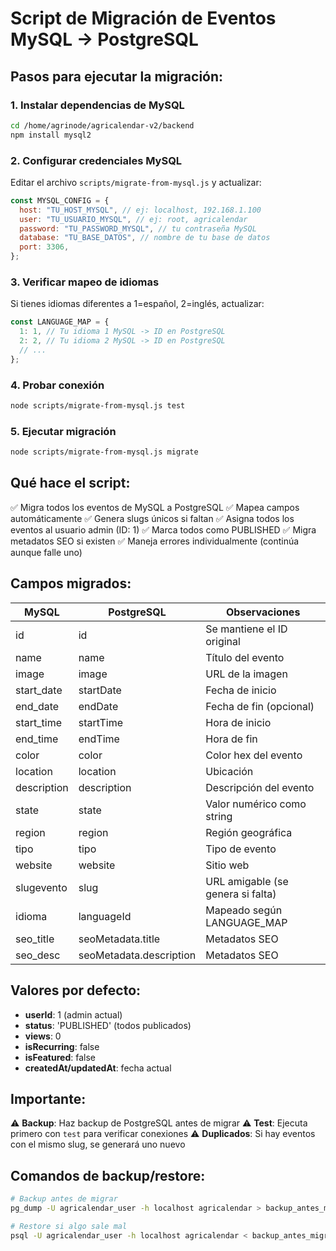 # Script de Migración de Eventos MySQL → PostgreSQL

## Pasos para ejecutar la migración:

### 1. Instalar dependencias de MySQL

```bash
cd /home/agrinode/agricalendar-v2/backend
npm install mysql2
```

### 2. Configurar credenciales MySQL

Editar el archivo `scripts/migrate-from-mysql.js` y actualizar:

```javascript
const MYSQL_CONFIG = {
  host: "TU_HOST_MYSQL", // ej: localhost, 192.168.1.100
  user: "TU_USUARIO_MYSQL", // ej: root, agricalendar
  password: "TU_PASSWORD_MYSQL", // tu contraseña MySQL
  database: "TU_BASE_DATOS", // nombre de tu base de datos
  port: 3306,
};
```

### 3. Verificar mapeo de idiomas

Si tienes idiomas diferentes a 1=español, 2=inglés, actualizar:

```javascript
const LANGUAGE_MAP = {
  1: 1, // Tu idioma 1 MySQL -> ID en PostgreSQL
  2: 2, // Tu idioma 2 MySQL -> ID en PostgreSQL
  // ...
};
```

### 4. Probar conexión

```bash
node scripts/migrate-from-mysql.js test
```

### 5. Ejecutar migración

```bash
node scripts/migrate-from-mysql.js migrate
```

## Qué hace el script:

✅ Migra todos los eventos de MySQL a PostgreSQL
✅ Mapea campos automáticamente
✅ Genera slugs únicos si faltan
✅ Asigna todos los eventos al usuario admin (ID: 1)
✅ Marca todos como PUBLISHED
✅ Migra metadatos SEO si existen
✅ Maneja errores individualmente (continúa aunque falle uno)

## Campos migrados:

| MySQL       | PostgreSQL              | Observaciones                     |
| ----------- | ----------------------- | --------------------------------- |
| id          | id                      | Se mantiene el ID original        |
| name        | name                    | Título del evento                 |
| image       | image                   | URL de la imagen                  |
| start_date  | startDate               | Fecha de inicio                   |
| end_date    | endDate                 | Fecha de fin (opcional)           |
| start_time  | startTime               | Hora de inicio                    |
| end_time    | endTime                 | Hora de fin                       |
| color       | color                   | Color hex del evento              |
| location    | location                | Ubicación                         |
| description | description             | Descripción del evento            |
| state       | state                   | Valor numérico como string        |
| region      | region                  | Región geográfica                 |
| tipo        | tipo                    | Tipo de evento                    |
| website     | website                 | Sitio web                         |
| slugevento  | slug                    | URL amigable (se genera si falta) |
| idioma      | languageId              | Mapeado según LANGUAGE_MAP        |
| seo_title   | seoMetadata.title       | Metadatos SEO                     |
| seo_desc    | seoMetadata.description | Metadatos SEO                     |

## Valores por defecto:

- **userId**: 1 (admin actual)
- **status**: 'PUBLISHED' (todos publicados)
- **views**: 0
- **isRecurring**: false
- **isFeatured**: false
- **createdAt/updatedAt**: fecha actual

## Importante:

⚠️ **Backup**: Haz backup de PostgreSQL antes de migrar
⚠️ **Test**: Ejecuta primero con `test` para verificar conexiones
⚠️ **Duplicados**: Si hay eventos con el mismo slug, se generará uno nuevo

## Comandos de backup/restore:

```bash
# Backup antes de migrar
pg_dump -U agricalendar_user -h localhost agricalendar > backup_antes_migracion.sql

# Restore si algo sale mal
psql -U agricalendar_user -h localhost agricalendar < backup_antes_migracion.sql
```
